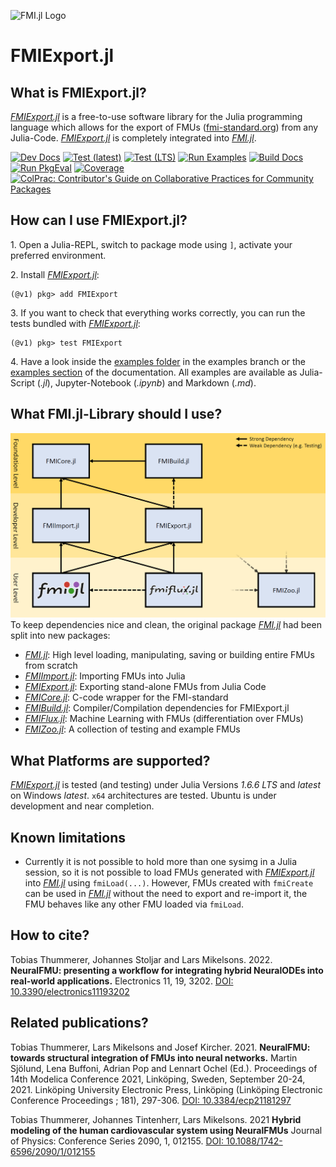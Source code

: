 ![FMI.jl Logo](https://github.com/ThummeTo/FMI.jl/blob/main/logo/dark/fmijl_logo_640_320.png?raw=true "FMI.jl Logo")
# FMIExport.jl

## What is FMIExport.jl?
[*FMIExport.jl*](https://github.com/ThummeTo/FMIExport.jl) is a free-to-use software library for the Julia programming language which allows for the export of FMUs ([fmi-standard.org](http://fmi-standard.org/)) from any Julia-Code. [*FMIExport.jl*](https://github.com/ThummeTo/FMIExport.jl) is completely integrated into [*FMI.jl*](https://github.com/ThummeTo/FMI.jl).

[![Dev Docs](https://img.shields.io/badge/docs-dev-blue.svg)](https://ThummeTo.github.io/FMIExport.jl/dev) 
[![Test (latest)](https://github.com/ThummeTo/FMIExport.jl/actions/workflows/TestLatest.yml/badge.svg)](https://github.com/ThummeTo/FMIExport.jl/actions/workflows/TestLatest.yml)
[![Test (LTS)](https://github.com/ThummeTo/FMIExport.jl/actions/workflows/TestLTS.yml/badge.svg)](https://github.com/ThummeTo/FMIExport.jl/actions/workflows/TestLTS.yml)
[![Run Examples](https://github.com/ThummeTo/FMIExport.jl/actions/workflows/Example.yml/badge.svg)](https://github.com/ThummeTo/FMIExport.jl/actions/workflows/Example.yml)
[![Build Docs](https://github.com/ThummeTo/FMIExport.jl/actions/workflows/Documentation.yml/badge.svg)](https://github.com/ThummeTo/FMIExport.jl/actions/workflows/Documentation.yml)
[![Run PkgEval](https://github.com/ThummeTo/FMIExport.jl/actions/workflows/Eval.yml/badge.svg)](https://github.com/ThummeTo/FMIExport.jl/actions/workflows/Eval.yml)
[![Coverage](https://codecov.io/gh/ThummeTo/FMIExport.jl/branch/main/graph/badge.svg)](https://codecov.io/gh/ThummeTo/FMIExport.jl)
[![ColPrac: Contributor's Guide on Collaborative Practices for Community Packages](https://img.shields.io/badge/ColPrac-Contributor's%20Guide-blueviolet)](https://github.com/SciML/ColPrac)

## How can I use FMIExport.jl?

1\. Open a Julia-REPL, switch to package mode using `]`, activate your preferred environment.

2\. Install [*FMIExport.jl*](https://github.com/ThummeTo/FMIExport.jl):
```julia-repl
(@v1) pkg> add FMIExport
```

3\. If you want to check that everything works correctly, you can run the tests bundled with [*FMIExport.jl*](https://github.com/ThummeTo/FMIExport.jl):
```julia-repl
(@v1) pkg> test FMIExport
```

4\. Have a look inside the [examples folder](https://github.com/ThummeTo/FMIExport.jl/tree/examples/examples) in the examples branch or the [examples section](https://thummeto.github.io/FMIExport.jl/dev/examples/overview/) of the documentation. All examples are available as Julia-Script (*.jl*), Jupyter-Notebook (*.ipynb*) and Markdown (*.md*).

## What FMI.jl-Library should I use?
![FMI.jl Logo](https://github.com/ThummeTo/FMI.jl/blob/main/docs/src/assets/FMI_JL_family.png?raw=true "FMI.jl Family")
To keep dependencies nice and clean, the original package [*FMI.jl*](https://github.com/ThummeTo/FMI.jl) had been split into new packages:
- [*FMI.jl*](https://github.com/ThummeTo/FMI.jl): High level loading, manipulating, saving or building entire FMUs from scratch
- [*FMIImport.jl*](https://github.com/ThummeTo/FMIImport.jl): Importing FMUs into Julia
- [*FMIExport.jl*](https://github.com/ThummeTo/FMIExport.jl): Exporting stand-alone FMUs from Julia Code
- [*FMICore.jl*](https://github.com/ThummeTo/FMICore.jl): C-code wrapper for the FMI-standard
- [*FMIBuild.jl*](https://github.com/ThummeTo/FMIBuild.jl): Compiler/Compilation dependencies for FMIExport.jl
- [*FMIFlux.jl*](https://github.com/ThummeTo/FMIFlux.jl): Machine Learning with FMUs (differentiation over FMUs)
- [*FMIZoo.jl*](https://github.com/ThummeTo/FMIZoo.jl): A collection of testing and example FMUs

## What Platforms are supported?
[*FMIExport.jl*](https://github.com/ThummeTo/FMIExport.jl) is tested (and testing) under Julia Versions *1.6.6 LTS* and *latest* on Windows *latest*. `x64` architectures are tested. Ubuntu is under development and near completion.

## Known limitations
- Currently it is not possible to hold more than one sysimg in a Julia session, so it is not possible to load FMUs generated with [*FMIExport.jl*](https://github.com/ThummeTo/FMIExport.jl) into [*FMI.jl*](https://github.com/ThummeTo/FMI.jl) using `fmiLoad(...)`. However, FMUs created with `fmiCreate` can be used in [*FMI.jl*](https://github.com/ThummeTo/FMI.jl) without the need to export and re-import it, the FMU behaves like any other FMU loaded via `fmiLoad`.

## How to cite?
Tobias Thummerer, Johannes Stoljar and Lars Mikelsons. 2022. **NeuralFMU: presenting a workflow for integrating hybrid NeuralODEs into real-world applications.** Electronics 11, 19, 3202. [DOI: 10.3390/electronics11193202](https://doi.org/10.3390/electronics11193202)

## Related publications?
Tobias Thummerer, Lars Mikelsons and Josef Kircher. 2021. **NeuralFMU: towards structural integration of FMUs into neural networks.** Martin Sjölund, Lena Buffoni, Adrian Pop and Lennart Ochel (Ed.). Proceedings of 14th Modelica Conference 2021, Linköping, Sweden, September 20-24, 2021. Linköping University Electronic Press, Linköping (Linköping Electronic Conference Proceedings ; 181), 297-306. [DOI: 10.3384/ecp21181297](https://doi.org/10.3384/ecp21181297)

Tobias Thummerer, Johannes Tintenherr, Lars Mikelsons. 2021 **Hybrid modeling of the human cardiovascular system using NeuralFMUs** Journal of Physics: Conference Series 2090, 1, 012155. [DOI: 10.1088/1742-6596/2090/1/012155](https://doi.org/10.1088/1742-6596/2090/1/012155)
